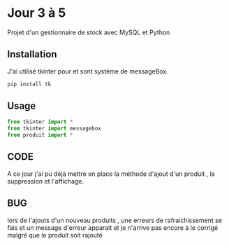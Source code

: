 # Jour 3 à 5

Projet d'un gestionnaire de stock avec MySQL et Python

## Installation

J'ai utilisé tkinter pour et sont système de messageBox.

```bash
pip install tk
```

## Usage

```python
from tkinter import *
from tkinter import messagebox
from produit import *

```

## CODE

A ce jour j'ai pu déjà mettre en place la méthode d'ajout d'un produit , la suppression et l'affichage.

## BUG
lors de l'ajouts d'un nouveau produits , une erreurs de rafraichissement se fais et un message d'erreur apparait et je n'arrive pas encore à le corrigé malgré que le produit soit rajouté